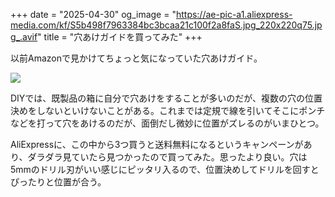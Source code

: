 +++
date = "2025-04-30"
og_image = "https://ae-pic-a1.aliexpress-media.com/kf/S5b498f7963384bc3bcaa21c100f2a8faS.jpg_220x220q75.jpg_.avif"
title = "穴あけガイドを買ってみた"
+++

以前Amazonで見かけてちょっと気になっていた穴あけガイド。

<a href="https://ja.aliexpress.com/item/1005005796577726.html?spm=a2g0o.order_list.order_list_main.68.259c585a6cKC1A&gatewayAdapt=glo2jpn">
<img src="https://ae-pic-a1.aliexpress-media.com/kf/S5b498f7963384bc3bcaa21c100f2a8faS.jpg_220x220q75.jpg_.avif">
</a>

DIYでは、既製品の箱に自分で穴あけをすることが多いのだが、複数の穴の位置決めをしないといけないことがある。これまでは定規で線を引いてそこにポンチなどを打って穴をあけるのだが、面倒だし微妙に位置がズレるのがいまひとつ。

AliExpressに、この中から3つ買うと送料無料になるというキャンペーンがあり、ダラダラ見ていたら見つかったので買ってみた。思ったより良い。穴は5mmのドリル刃がいい感じにピッタリ入るので、位置決めしてドリルを回すとぴったりと位置が合う。
